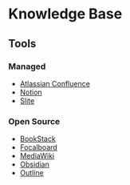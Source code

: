 # Knowledge Base

## Tools

### Managed

- [Atlassian Confluence](/atlassian/confluence.md)
- [Notion](/notion.md)
- [Slite](https://slite.com)

### Open Source

- [BookStack](https://bookstackapp.com)
- [Focalboard](/focalboard.md)
- [MediaWiki](/mediawiki.md)
- [Obsidian](/obsidian.md)
- [Outline](/outline.md)

<!--
https://www.dendron.so/
-->
